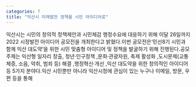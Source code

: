 ```yaml
---
categories: f
title: "익산시 미래발전 정책을 시민 아이디어로"
---
```

익산시는 시민의 창의적 정책제안과 시민체감 행정수요에 대응하기 위해 이달 26일까지 2022 시정발전 아이디어 공모전을 개최한다고 밝혔다.이번 공모전은‘민선8기 시민과 함께 익산 대도약’을 위한 시민 맞춤형 아이디어 및 정책을 발굴하기 위해 진행된다.공모 주제는 익산형 일자리 창출, 청년·인구정책 ,문화·관광자원, 축제 활성화 ,도시문제(교통체증, 소음, 악취, 범죄 등) 해결 ,행정혁신·개선 ,익산 대도약을 위한 창의적인 아이디어 등 5가지 분야다.익산 시민뿐만 아니라 익산시정에 관심이 있는 누구나 이메일, 방문, 우편 등을 통해